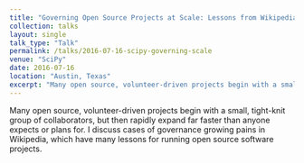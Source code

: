 ```yaml
---
title: "Governing Open Source Projects at Scale: Lessons from Wikipedia's Growing Pains"
collection: talks
layout: single
talk_type: "Talk"
permalink: /talks/2016-07-16-scipy-governing-scale
venue: "SciPy"
date: 2016-07-16
location: "Austin, Texas"
excerpt: "Many open source, volunteer-driven projects begin with a small, tight-knit group of collaborators, but then rapidly expand far faster than anyone expects or plans for. I discuss cases of governance growing pains in Wikipedia, which have many lessons for running open source software projects."
---
```


Many open source, volunteer-driven projects begin with a small, tight-knit group of collaborators, but then rapidly expand far faster than anyone expects or plans for. I discuss cases of governance growing pains in Wikipedia, which have many lessons for running open source software projects.
